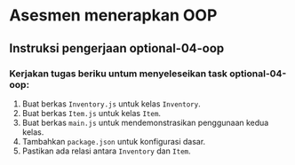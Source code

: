 # Asesmen menerapkan OOP

## Instruksi pengerjaan optional-04-oop

### Kerjakan tugas beriku untum menyeleseikan task optional-04-oop:
1. Buat berkas `Inventory.js` untuk kelas `Inventory`.
2. Buat berkas `Item.js` untuk kelas `Item`.
3. Buat berkas `main.js` untuk mendemonstrasikan penggunaan kedua kelas.
4. Tambahkan `package.json` untuk konfigurasi dasar.
5. Pastikan ada relasi antara `Inventory` dan `Item`.